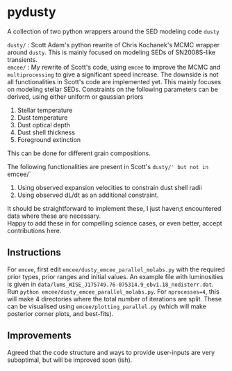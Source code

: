 # pydusty
A collection of two python wrappers around the SED modeling code `dusty`

`dusty/` : Scott Adam's python rewrite of Chris Kochanek's MCMC wrapper around `dusty`. This is mainly focused on modeling SEDs of SN2008S-like transients.<br>
`emcee/` : My rewrite of Scott's code, using `emcee` to improve the MCMC and `multiprocessing` to give a significant speed increase. The downside is not all functionalities in Scott's code are implemented yet.
This mainly focuses on modeling stellar SEDs. Constraints on the following parameters can be derived, using either uniform or gaussian priors
1. Stellar temperature
2. Dust temperature
3. Dust optical depth
4. Dust shell thickness
5. Foreground extinction

This can be done for different grain compositions.

The following functionalities are present in Scott's `dusty/' but not in `emcee/`
1. Using observed expansion velocities to constrain dust shell radii
2. Using observed dL/dt as an additional constraint.

It should be straightforward to implement these, I just haven;t encountered data where these are necessary. <br>
Happy to add these in for compelling science cases, or even better, accept contributions here.

## Instructions
For `emcee`, first edit `emcee/dusty_emcee_parallel_molabs.py` with the required prior types, prior ranges and initial values.
An example file with luminosities is given in `data/lums_WISE_J175749.76-075314.9_ebv1.18_nodisterr.dat`.
Run `python emcee/dusty_emcee_parallel_molabs.py`.
For `nprocesses=4`, this will make 4 directories where the total number of iterations are split. These can be visualised using `emcee/plotting_parallel.py` (which will make posterior corner plots, and best-fits).

## Improvements
Agreed that the code structure and ways to provide user-inputs are very suboptimal, but will be improved soon (ish). 
